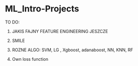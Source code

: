 # ML_Intro-Projects
TO DO: 


1. JAKIS FAJNY FEATURE ENGINEERING JESZCZE 


2. SMILE


3. ROZNE ALGO: SVM, LG , Xgboost, adanaboost, NN, KNN, RF

 
4. Own loss function

